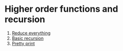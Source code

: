 # Higher order functions and recursion

1. [Reduce everything](./reduce-everything)
2. [Basic recursion](./basic-recursion)
3. [Pretty print](./pretty-print)
